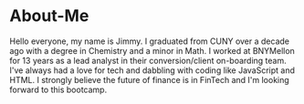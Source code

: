 # About-Me
Hello everyone, my name is Jimmy. I graduated from CUNY over a decade ago with a degree in Chemistry and a minor in Math. I worked at BNYMellon for 13 years as a lead analyst in their conversion/client on-boarding team. I've always had a love for tech and dabbling with coding like JavaScript and HTML. I strongly believe the future of finance is in FinTech and I'm looking forward to this bootcamp.
